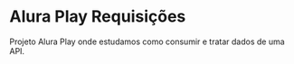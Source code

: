 # Alura Play Requisições
 Projeto Alura Play onde estudamos como consumir e tratar dados de uma API.
